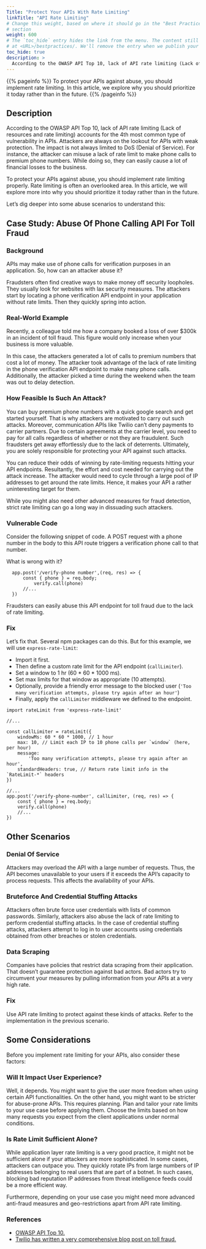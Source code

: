 ```yaml
---
Title: "Protect Your APIs With Rate Limiting"
linkTitle: "API Rate Limiting"
# Change this weight, based on where it should go in the "Best Practices"
# section
weight: 600
# The `toc_hide` entry hides the link from the menu. The content still available
# at <URL>/bestpractices/. We'll remove the entry when we publish your work
toc_hide: true
description: >
  According to the OWASP API Top 10, lack of API rate limiting (Lack of resources and rate limiting) accounts for the 4th most common type of vulnerability in APIs. Attackers are always on the lookout for APIs with weak protection. The impact is not always limited to DoS (Denial of Service). For instance, the attacker can misuse a lack of rate limit to make phone calls to premium phone numbers. While doing so, they can easily cause a lot of financial losses to the business.
---
```


{{% pageinfo %}}
  To protect your APIs against abuse, you should implement rate limiting. In this article, we explore why you should prioritize it today rather than in the future.
{{% /pageinfo %}}

## Description
  
According to the OWASP API Top 10, lack of API rate limiting (Lack of resources and rate limiting) accounts for the 4th most common type of vulnerability in APIs. Attackers are always on the lookout for APIs with weak protection. The impact is not always limited to DoS (Denial of Service). For instance, the attacker can misuse a lack of rate limit to make phone calls to premium phone numbers. While doing so, they can easily cause a lot of financial losses to the business.

To protect your APIs against abuse, you should implement rate limiting properly. Rate limiting is often an overlooked area. In this article, we will explore more into why you should prioritize it today rather than in the future. 

Let’s dig deeper into some abuse scenarios to understand this:

## Case Study: Abuse Of Phone Calling API For Toll Fraud
  
### Background
  
APIs may make use of phone calls for verification purposes in an application. So, how can an attacker abuse it? 

Fraudsters often find creative ways to make money off security loopholes. They usually look for websites with lax security measures. The attackers start by locating a phone verification API endpoint in your application without rate limits. Then they quickly spring into action.

### Real-World Example
  
Recently, a colleague told me how a company booked a loss of over $300k in an incident of toll fraud. This figure would only increase when your business is more valuable.

In this case, the attackers generated a lot of calls to premium numbers that cost a lot of money. The attacker took advantage of the lack of rate limiting in the phone verification API endpoint to make many phone calls. Additionally, the attacker picked a time during the weekend when the team was out to delay detection.

### How Feasible Is Such An Attack?
  
You can buy premium phone numbers with a quick google search and get started yourself. That is why attackers are motivated to carry out such attacks. Moreover, communication APIs like Twilio can’t deny payments to carrier partners. Due to certain agreements at the carrier level, you need to pay for all calls regardless of whether or not they are fraudulent. Such fraudsters get away effortlessly due to the lack of deterrents. Ultimately, you are solely responsible for protecting your API against such attacks.

You can reduce their odds of winning by rate-limiting requests hitting your API endpoints. Resultantly, the effort and cost needed for carrying out the attack increase. The attacker would need to cycle through a large pool of IP addresses to get around the rate limits. Hence, it makes your API a rather uninteresting target for them. 

While you might also need other advanced measures for fraud detection, strict rate limiting can go a long way in dissuading such attackers.

### Vulnerable Code
  
Consider the following snippet of code. A POST request with a phone number in the body to this API route triggers a verification phone call to that number.

What is wrong with it?

```
  app.post('/verify-phone number',(req, res) => {
	  const { phone } = req.body;	
    	  verify.call(phone)
	  //...
  })
```

Fraudsters can easily abuse this API endpoint for toll fraud due to the lack of rate limiting.

### Fix

Let’s fix that. Several npm packages can do this. But for this example, we will use `express-rate-limit`:

- Import it first. 
- Then define a custom rate limit for the API endpoint (`callLimiter`). 
- Set a window to 1 hr (60 * 60 * 1000 ms).
- Set max limits for that window as appropriate (10 attempts).
- Optionally, provide a friendly error message to the blocked user (`'Too many verification attempts, please try again after an hour'`)
- Finally, apply the `callLimiter` middleware we defined to the endpoint.

```
import rateLimit from 'express-rate-limit'

//...

const callLimiter = rateLimit({
	windowMs: 60 * 60 * 1000, // 1 hour
	max: 10, // Limit each IP to 10 phone calls per `window` (here, per hour)
	message:
		'Too many verification attempts, please try again after an hour',
	standardHeaders: true, // Return rate limit info in the `RateLimit-*` headers
})
 
//...
app.post('/verify-phone-number', callLimiter, (req, res) => {
	const { phone } = req.body;	
  	verify.call(phone)
	//...
})
```

## Other Scenarios
  
### Denial Of Service
  
Attackers may overload the API with a large number of requests. Thus, the API becomes unavailable to your users if it exceeds the API’s capacity to process requests. This affects the availability of your APIs.
  
### Bruteforce And Credential Stuffing Attacks
  
Attackers often brute force user credentials with lists of common passwords. Similarly, attackers also abuse the lack of rate limiting to perform credential stuffing attacks. In the case of credential stuffing attacks, attackers attempt to log in to user accounts using credentials obtained from other breaches or stolen credentials.
 
### Data Scraping
  
Companies have policies that restrict data scraping from their application. That doesn’t guarantee protection against bad actors. Bad actors try to circumvent your measures by pulling information from your APIs at a very high rate.
  
### Fix
  
Use API rate limiting to protect against these kinds of attacks. Refer to the implementation in the previous scenario.
 
## Some Considerations
  
Before you implement rate limiting for your APIs, also consider these factors:
  
### Will It Impact User Experience?
  
Well, it depends. You might want to give the user more freedom when using certain API functionalities. On the other hand, you might want to be stricter for abuse-prone APIs. This requires planning. Plan and tailor your rate limits to your use case before applying them. Choose the limits based on how many requests you expect from the client applications under normal conditions.

### Is Rate Limit Sufficient Alone?
  
While application layer rate limiting is a very good practice, it might not be sufficient alone if your attackers are more sophisticated. In some cases, attackers can outpace you. They quickly rotate IPs from large numbers of IP addresses belonging to real users that are part of a botnet. In such cases, blocking bad reputation IP addresses from threat intelligence feeds could be a more efficient way.

Furthermore, depending on your use case you might need more advanced anti-fraud measures and geo-restrictions apart from API rate limiting.
  
### References
- [OWASP API Top 10.](https://owasp.org/www-project-api-security/)
- [Twilio has written a very comprehensive blog post on toll fraud.](https://www.twilio.com/learn/voice-and-video/toll-fraud)
